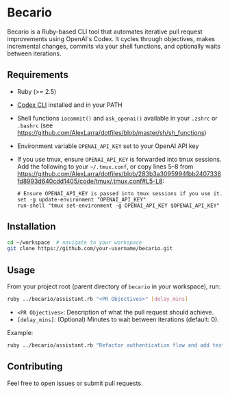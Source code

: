  # Becario

 Becario is a Ruby-based CLI tool that automates iterative pull request improvements using OpenAI's Codex. It cycles through objectives, makes incremental changes, commits via your shell functions, and optionally waits between iterations.

 ## Requirements

 - Ruby (>= 2.5)
 - [Codex CLI](https://github.com/openai/codex) installed and in your PATH
 - Shell functions `iacommit()` and `ask_openai()` available in your `.zshrc` or `.bashrc` (see https://github.com/AlexLarra/dotfiles/blob/master/sh/sh_functions)
 - Environment variable `OPENAI_API_KEY` set to your OpenAI API key
 - If you use tmux, ensure `OPENAI_API_KEY` is forwarded into tmux sessions. Add the following to your `~/.tmux.conf`, or copy lines 5–8 from https://github.com/AlexLarra/dotfiles/blob/283b3a3095994fbb2407338fd8993d640cdd1405/code/tmux/.tmux.conf#L5-L8:

   ```tmux
   # Ensure OPENAI_API_KEY is passed into tmux sessions if you use it.
   set -g update-environment "OPENAI_API_KEY"
   run-shell "tmux set-environment -g OPENAI_API_KEY $OPENAI_API_KEY"
   ```

 ## Installation

 ```bash
 cd ~/workspace  # navigate to your workspace
 git clone https://github.com/your-username/becario.git
 ```

 ## Usage

 From your project root (parent directory of `becario` in your workspace), run:

 ```bash
 ruby ../becario/assistant.rb "<PR Objectives>" [delay_mins]
 ```

 - `<PR Objectives>`: Description of what the pull request should achieve.
 - `[delay_mins]`: (Optional) Minutes to wait between iterations (default: 0).

 Example:
 ```bash
 ruby ../becario/assistant.rb "Refactor authentication flow and add tests" 10
 ```

 ## Contributing

 Feel free to open issues or submit pull requests.
